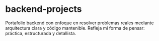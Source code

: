 # backend-projects
Portafolio backend con enfoque en resolver problemas reales mediante arquitectura clara y código mantenible. Refleja mi forma de pensar: práctica, estructurada y detallista.
